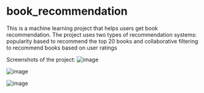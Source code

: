 # book_recommendation
This is a machine learning project that helps users get book recommendation. The project uses two types of recommendation systems: popularity based to recommend the top 20 books and collaborative filtering to recommend books based on user ratings

Screenshots of the project:
![image](https://user-images.githubusercontent.com/70855999/182066154-b8a15a40-e033-462a-8cbd-0760a707da53.png)

![image](https://user-images.githubusercontent.com/70855999/182066242-d3e63f8a-9bc1-45fa-8dfe-b11f45a8c778.png)

![image](https://user-images.githubusercontent.com/70855999/182066355-d855d517-43bd-4294-8c76-a3224a2839a2.png)
